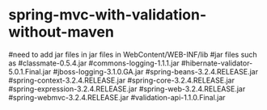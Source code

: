 # spring-mvc-with-validation-without-maven
#need to add jar files in jar files in WebContent/WEB-INF/lib
#jar files such as
#classmate-0.5.4.jar
#commons-logging-1.1.1.jar
#hibernate-validator-5.0.1.Final.jar
#jboss-logging-3.1.0.GA.jar
#spring-beans-3.2.4.RELEASE.jar
#spring-context-3.2.4.RELEASE.jar
#spring-core-3.2.4.RELEASE.jar
#spring-expression-3.2.4.RELEASE.jar
#spring-web-3.2.4.RELEASE.jar
#spring-webmvc-3.2.4.RELEASE.jar
#validation-api-1.1.0.Final.jar






































































